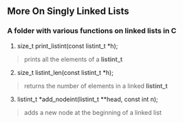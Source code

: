 ## More On Singly Linked Lists

### A folder with various functions on linked lists in C

1. size\_t print\_listint(const listint\_t *h);
>  prints all the elements of a **listint_t**

2. size\_t listint\_len(const listint\_t *h);
> returns the number of elements in a linked **listint\_t**

3. listint\_t  *add\_nodeint(listint\_t **head, const int n);
> adds a new node at the beginning of a linked list
